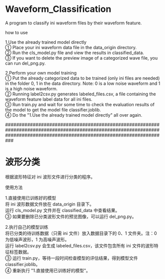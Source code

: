 # Waveform_Classification  
A program to classify ini waveform files by their waveform feature.  

how to use  

1.Use the already trained model directly  
① Place your ini waveform data file in the data_origin directory.  
② Run the cls_model.py file and view the results in classified_data.  
③ If you want to delete the preview image of a categorized wave file, you can run del_png.py.  

2.Perform your own model training  
① Put the already categorized data to be trained (only ini files are needed) in the folder 0, 1 in the data directory. Note: 0 is a low noise waveform and 1 is a high noise waveform.  
② Running label2csv.py generates labeled_files.csv, a file containing the waveform feature label data for all ini files.  
③ Run train.py and wait for some time to check the evaluation results of the model to get the model file classifier.joblib.  
④ Do the "1.Use the already trained model directly" all over again.  



###########################################################################################################################################################################



# 波形分类  
根据波形特征对 ini 波形文件进行分类的程序。  

使用方法  

1.直接使用已训练好的模型  
将 ini 波形数据文件放在 data_origin 目录下。  
运行 cls_model.py 文件并在 classified_data 中查看结果。  
③ 如果要删除已分类波形文件的预览图像，可以运行 del_png.py。  

2.执行自己的模型训练  
将已分类的待训练数据（只需 ini 文件）放入数据目录下的 0、1 文件夹。注：0 为低噪声波形，1 为高噪声波形。  
运行 label2csv.py 会生成 labeled_files.csv，该文件包含所有 ini 文件的波形特征标签数据。  
③ 运行 train.py，等待一段时间检查模型的评估结果，得到模型文件 classifier.joblib。  
④ 重新执行 "1.直接使用已训练好的模型"。  


